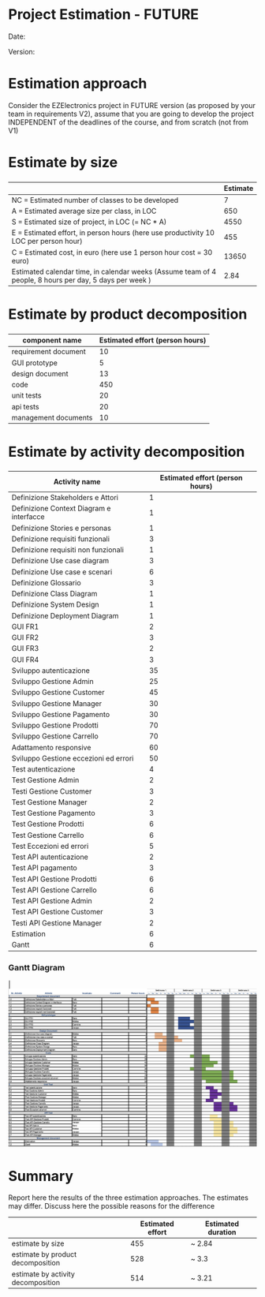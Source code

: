 # Project Estimation - FUTURE
Date:

Version:


# Estimation approach
Consider the EZElectronics  project in FUTURE version (as proposed by your team in requirements V2), assume that you are going to develop the project INDEPENDENT of the deadlines of the course, and from scratch (not from V1)
# Estimate by size
### 
|             | Estimate                        |             
| ----------- | ------------------------------- |  
| NC =  Estimated number of classes to be developed   |                7             |             
|  A = Estimated average size per class, in LOC       |              650            | 
| S = Estimated size of project, in LOC (= NC * A) | 4550|
| E = Estimated effort, in person hours (here use productivity 10 LOC per person hour)  |    455                                 |   
| C = Estimated cost, in euro (here use 1 person hour cost = 30 euro) | 13650| 
| Estimated calendar time, in calendar weeks (Assume team of 4 people, 8 hours per day, 5 days per week ) |       2.84            |               

# Estimate by product decomposition
### 
|         component name    | Estimated effort (person hours)   |             
| ----------- | ------------------------------- | 
|requirement document    | 10|
| GUI prototype |5|
|design document |13|
|code |450|
| unit tests |20|
| api tests |20|
| management documents  |10|



# Estimate by activity decomposition
### 
|         Activity name    | Estimated effort (person hours)   |             
| ----------- | ------------------------------- | 
|Definizione Stakeholders e Attori | 1|
|Definizione Context Diagram e interfacce| 1|
|Definizione Stories e personas| 1|
|Definizione requisiti funzionali| 3|
|Definizione requisiti non funzionali| 1|
|Definizione Use case diagram| 3|
|Definizione Use case e scenari| 6|
|Definizione Glossario| 3|
|Definizione Class Diagram| 1|
|Definizione System Design| 1|
|Definizione Deployment Diagram| 1 
|GUI FR1|2|
|GUI FR2|3|
|GUI FR3|2|
|GUI FR4|3|
|Sviluppo autenticazione| 35|
|Sviluppo Gestione Admin|25 |
|Sviluppo Gestione Customer| 45 |
|Sviluppo Gestione Manager|30 |
|Sviluppo Gestione Pagamento| 30| 
|Sviluppo Gestione Prodotti|70 |
|Sviluppo Gestione Carrello| 70 |
|Adattamento responsive| 60|
|Sviluppo Gestione eccezioni ed errori| 50|
| Test autenticazione| 4
| Test Gestione Admin| 2
|Testi Gestione Customer| 3
|Test Gestione Manager| 2
|Test Gestione Pagamento| 3
|Test Gestione Prodotti| 6
|Test Gestione Carrello| 6
|Test Eccezioni ed errori| 5
|Test API autenticazione| 2
|Test API pagamento|3
|Test API Gestione Prodotti| 6
|Test API Gestione Carrello| 6
|Test API Gestione Admin| 2
|Test API Gestione Customer| 3 
|Testi API Gestione Manager| 2
|Estimation| 6|
|Gantt| 6 |
### Gantt Diagram
|![Gantt Diagram](./diagrams/GanttV2.png)


# Summary

Report here the results of the three estimation approaches. The  estimates may differ. Discuss here the possible reasons for the difference

|             | Estimated effort                        |   Estimated duration |          
| ----------- | ------------------------------- | ---------------|
| estimate by size |455|~ 2.84
| estimate by product decomposition |528|~ 3.3
| estimate by activity decomposition |514|~ 3.21




